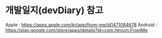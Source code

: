 # 개발일지(devDiary) 참고


Apple : https://apps.apple.com/kr/app/from-me/id1471084678
Android : https://play.google.com/store/apps/details?id=com.heyum.FromMe
